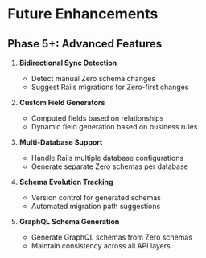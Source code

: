 # Future Enhancements

## Phase 5+: Advanced Features

1. **Bidirectional Sync Detection**
   - Detect manual Zero schema changes
   - Suggest Rails migrations for Zero-first changes

2. **Custom Field Generators**
   - Computed fields based on relationships
   - Dynamic field generation based on business rules

3. **Multi-Database Support**
   - Handle Rails multiple database configurations
   - Generate separate Zero schemas per database

4. **Schema Evolution Tracking**
   - Version control for generated schemas
   - Automated migration path suggestions

5. **GraphQL Schema Generation**
   - Generate GraphQL schemas from Zero schemas
   - Maintain consistency across all API layers
